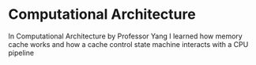 # Computational Architecture
In Computational Architecture by Professor Yang I learned how memory cache works and how a
cache control state machine interacts with a CPU pipeline

